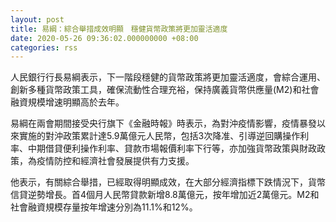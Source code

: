 ```yaml
---
layout: post
title: 易綱：綜合舉措成效明顯　穩健貨幣政策將更加靈活適度
date: 2020-05-26 09:36:02.000000000 +08:00
categories: rss
---
```


人民銀行行長易綱表示，下一階段穩健的貨幣政策將更加靈活適度，會綜合運用、創新多種貨幣政策工具，確保流動性合理充裕，保持廣義貨幣供應量(M2)和社會融資規模增速明顯高於去年。

易綱在兩會期間接受央行旗下《金融時報》時表示，為對沖疫情影響，疫情暴發以來實施的對沖政策累計達5.9萬億元人民幣，包括3次降准、引導逆回購操作利率、中期借貸便利操作利率、貸款市場報價利率下行等，亦加強貨幣政策與財政政策，為疫情防控和經濟社會發展提供有力支援。

他表示，有關綜合舉措，已經取得明顯成效，在大部分經濟指標下跌情況下，貨幣信貸逆勢增長。首4個月人民幣貸款新增8.8萬億元，按年增加近2萬億元。M2和社會融資規模存量按年增速分別為11.1%和12%。
